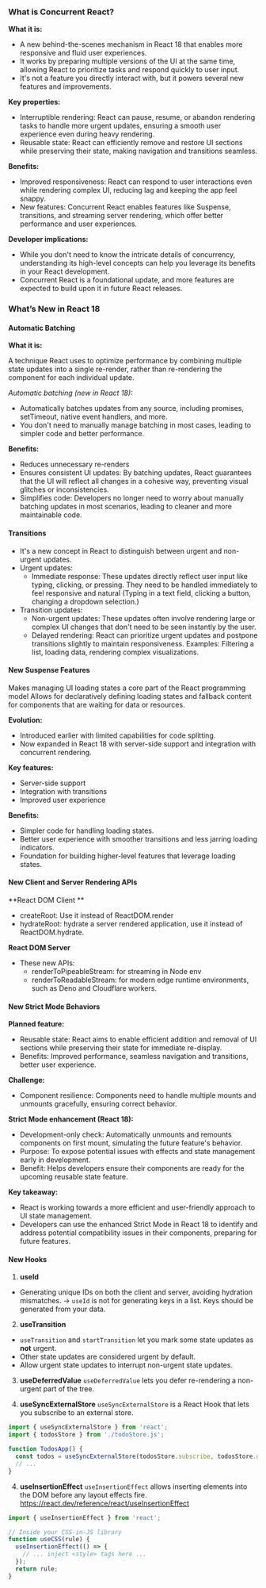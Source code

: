 ### What is Concurrent React? 
**What it is:**

- A new behind-the-scenes mechanism in React 18 that enables more responsive and fluid user experiences.
- It works by preparing multiple versions of the UI at the same time, allowing React to prioritize tasks and respond quickly to user input.
- It's not a feature you directly interact with, but it powers several new features and improvements.

**Key properties:**

- Interruptible rendering: React can pause, resume, or abandon rendering tasks to handle more urgent updates, ensuring a smooth user experience even during heavy rendering.
- Reusable state: React can efficiently remove and restore UI sections while preserving their state, making navigation and transitions seamless.

**Benefits:**

- Improved responsiveness: React can respond to user interactions even while rendering complex UI, reducing lag and keeping the app feel snappy.
- New features: Concurrent React enables features like Suspense, transitions, and streaming server rendering, which offer better performance and user experiences.

**Developer implications:**

- While you don't need to know the intricate details of concurrency, understanding its high-level concepts can help you leverage its benefits in your React development.
- Concurrent React is a foundational update, and more features are expected to build upon it in future React releases.

### What’s New in React 18 
#### Automatic Batching
**What it is:**

A technique React uses to optimize performance by combining multiple state updates into a single re-render, rather than re-rendering the component for each individual update.

*Automatic batching (new in React 18):*
-  Automatically batches updates from any source, including promises, setTimeout, native event handlers, and more.
-  You don't need to manually manage batching in most cases, leading to simpler code and better performance.

**Benefits:**

- Reduces unnecessary re-renders
- Ensures consistent UI updates: By batching updates, React guarantees that the UI will reflect all changes in a cohesive way, preventing visual glitches or inconsistencies.
- Simplifies code: Developers no longer need to worry about manually batching updates in most scenarios, leading to cleaner and more maintainable code.


#### Transitions
- It's a new concept in React to distinguish between urgent and non-urgent updates.
- Urgent updates: 
  - Immediate response: These updates directly reflect user input like typing, clicking, or pressing. They need to be handled immediately to feel responsive and natural (Typing in a text field, clicking a button, changing a dropdown selection.)
- Transition updates:
  - Non-urgent updates: These updates often involve rendering large or complex UI changes that don't need to be seen instantly by the user.
  - Delayed rendering: React can prioritize urgent updates and postpone transitions slightly to maintain responsiveness.
    Examples: Filtering a list, loading data, rendering complex visualizations.


#### New Suspense Features
Makes managing UI loading states a core part of the React programming model
Allows for declaratively defining loading states and fallback content for components that are waiting for data or resources.

**Evolution:**
- Introduced earlier with limited capabilities for code splitting.
- Now expanded in React 18 with server-side support and integration with concurrent rendering.

**Key features:**
- Server-side support
- Integration with transitions
- Improved user experience

**Benefits:**
- Simpler code for handling loading states.
- Better user experience with smoother transitions and less jarring loading indicators.
- Foundation for building higher-level features that leverage loading states.

#### New Client and Server Rendering APIs 

**React DOM Client **
- createRoot:  Use it instead of ReactDOM.render
- hydrateRoot: hydrate a server rendered application, use it instead of ReactDOM.hydrate.

**React DOM Server**
- These new APIs:
  - renderToPipeableStream: for streaming in Node env
  - renderToReadableStream: for modern edge runtime environments, such as Deno and Cloudflare workers.

#### New Strict Mode Behaviors 
**Planned feature:**
- Reusable state: React aims to enable efficient addition and removal of UI sections while preserving their state for immediate re-display.
- Benefits: Improved performance, seamless navigation and transitions, better user experience.

**Challenge:**
- Component resilience: Components need to handle multiple mounts and unmounts gracefully, ensuring correct behavior.

**Strict Mode enhancement (React 18):**
- Development-only check: Automatically unmounts and remounts components on first mount, simulating the future feature's behavior.
- Purpose: To expose potential issues with effects and state management early in development.
- Benefit: Helps developers ensure their components are ready for the upcoming reusable state feature.

**Key takeaway:**

- React is working towards a more efficient and user-friendly approach to UI state management.
- Developers can use the enhanced Strict Mode in React 18 to identify and address potential compatibility issues in their components, preparing for future features.

#### New Hooks 
1. **useId** 
- Generating unique IDs on both the client and server, avoiding hydration mismatches.
→ `useId` is not for generating keys in a list. Keys should be generated from your data.
2. **useTransition**
- `useTransition` and `startTransition` let you mark some state updates as **not** urgent.
- Other state updates are considered urgent by default.
- Allow urgent state updates to interrupt non-urgent state updates.

3. **useDeferredValue**
`useDeferredValue` lets you defer re-rendering a non-urgent part of the tree.

4. **useSyncExternalStore**
`useSyncExternalStore` is a React Hook that lets you subscribe to an external store.

```jsx
import { useSyncExternalStore } from 'react';
import { todosStore } from './todoStore.js';

function TodosApp() {
  const todos = useSyncExternalStore(todosStore.subscribe, todosStore.getSnapshot);
  // ...
}
```
4. **useInsertionEffect**
`useInsertionEffect` allows inserting elements into the DOM before any layout effects fire.
https://react.dev/reference/react/useInsertionEffect 

```jsx
import { useInsertionEffect } from 'react';

// Inside your CSS-in-JS library
function useCSS(rule) {
  useInsertionEffect(() => {
    // ... inject <style> tags here ...
  });
  return rule;
}
```